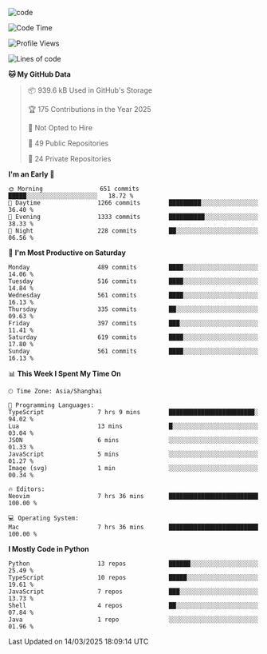 
<!--
**liuyaanng/liuyaanng** is a ✨ _special_ ✨ repository because its `README.md` (this file) appears on your GitHub profile.

Here are some ideas to get you started:

- 🔭 I’m currently working on ...
- 🌱 I’m currently learning ...
- 👯 I’m looking to collaborate on ...
- 🤔 I’m looking for help with ...
- 💬 Ask me about ...
- 📫 How to reach me: ...
- 😄 Pronouns: ...
- ⚡ Fun fact: ...
-->


![code](https://cdn.jsdelivr.net/gh/liuyaanng/liuyaanng@1.0/code.gif) 

<!--START_SECTION:waka-->
![Code Time](http://img.shields.io/badge/Code%20Time-1%2C263%20hrs%2041%20mins-blue)

![Profile Views](http://img.shields.io/badge/Profile%20Views-0-blue)

![Lines of code](https://img.shields.io/badge/From%20Hello%20World%20I%27ve%20Written-21.0%20million%20lines%20of%20code-blue)

**🐱 My GitHub Data** 

> 📦 939.6 kB Used in GitHub's Storage 
 > 
> 🏆 175 Contributions in the Year 2025
 > 
> 🚫 Not Opted to Hire
 > 
> 📜 49 Public Repositories 
 > 
> 🔑 24 Private Repositories 
 > 
**I'm an Early 🐤** 

```text
🌞 Morning                651 commits         █████░░░░░░░░░░░░░░░░░░░░   18.72 % 
🌆 Daytime                1266 commits        █████████░░░░░░░░░░░░░░░░   36.40 % 
🌃 Evening                1333 commits        ██████████░░░░░░░░░░░░░░░   38.33 % 
🌙 Night                  228 commits         ██░░░░░░░░░░░░░░░░░░░░░░░   06.56 % 
```
📅 **I'm Most Productive on Saturday** 

```text
Monday                   489 commits         ████░░░░░░░░░░░░░░░░░░░░░   14.06 % 
Tuesday                  516 commits         ████░░░░░░░░░░░░░░░░░░░░░   14.84 % 
Wednesday                561 commits         ████░░░░░░░░░░░░░░░░░░░░░   16.13 % 
Thursday                 335 commits         ██░░░░░░░░░░░░░░░░░░░░░░░   09.63 % 
Friday                   397 commits         ███░░░░░░░░░░░░░░░░░░░░░░   11.41 % 
Saturday                 619 commits         ████░░░░░░░░░░░░░░░░░░░░░   17.80 % 
Sunday                   561 commits         ████░░░░░░░░░░░░░░░░░░░░░   16.13 % 
```


📊 **This Week I Spent My Time On** 

```text
🕑︎ Time Zone: Asia/Shanghai

💬 Programming Languages: 
TypeScript               7 hrs 9 mins        ████████████████████████░   94.02 % 
Lua                      13 mins             █░░░░░░░░░░░░░░░░░░░░░░░░   03.04 % 
JSON                     6 mins              ░░░░░░░░░░░░░░░░░░░░░░░░░   01.33 % 
JavaScript               5 mins              ░░░░░░░░░░░░░░░░░░░░░░░░░   01.27 % 
Image (svg)              1 min               ░░░░░░░░░░░░░░░░░░░░░░░░░   00.34 % 

🔥 Editors: 
Neovim                   7 hrs 36 mins       █████████████████████████   100.00 % 

💻 Operating System: 
Mac                      7 hrs 36 mins       █████████████████████████   100.00 % 
```

**I Mostly Code in Python** 

```text
Python                   13 repos            ██████░░░░░░░░░░░░░░░░░░░   25.49 % 
TypeScript               10 repos            █████░░░░░░░░░░░░░░░░░░░░   19.61 % 
JavaScript               7 repos             ███░░░░░░░░░░░░░░░░░░░░░░   13.73 % 
Shell                    4 repos             ██░░░░░░░░░░░░░░░░░░░░░░░   07.84 % 
Java                     1 repo              ░░░░░░░░░░░░░░░░░░░░░░░░░   01.96 % 
```




 Last Updated on 14/03/2025 18:09:14 UTC
<!--END_SECTION:waka-->
